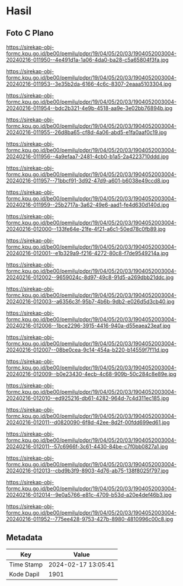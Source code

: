 # Hasil

## Foto C Plano

https://sirekap-obj-formc.kpu.go.id/be00/pemilu/pdpr/19/04/05/20/03/1904052003004-20240216-011950--4e491d1a-1a06-4da0-ba28-c5a65804f3fa.jpg

https://sirekap-obj-formc.kpu.go.id/be00/pemilu/pdpr/19/04/05/20/03/1904052003004-20240216-011953--3e35b2da-6166-4c6c-8307-2eaaa5103304.jpg

https://sirekap-obj-formc.kpu.go.id/be00/pemilu/pdpr/19/04/05/20/03/1904052003004-20240216-011954--bdc2b321-4e9b-4518-aa9e-3e02bb76894b.jpg

https://sirekap-obj-formc.kpu.go.id/be00/pemilu/pdpr/19/04/05/20/03/1904052003004-20240216-011955--26d8ba65-cf8d-4a06-abd5-e1fa0aaf0c19.jpg

https://sirekap-obj-formc.kpu.go.id/be00/pemilu/pdpr/19/04/05/20/03/1904052003004-20240216-011956--4a9efaa7-2481-4cb0-b1a5-2a4223710ddd.jpg

https://sirekap-obj-formc.kpu.go.id/be00/pemilu/pdpr/19/04/05/20/03/1904052003004-20240216-011957--71bbcf91-3d92-47d9-a601-b6038e49ccd8.jpg

https://sirekap-obj-formc.kpu.go.id/be00/pemilu/pdpr/19/04/05/20/03/1904052003004-20240216-011959--25b2717a-3a62-49e6-aad1-fe4d630d140d.jpg

https://sirekap-obj-formc.kpu.go.id/be00/pemilu/pdpr/19/04/05/20/03/1904052003004-20240216-012000--133fe64e-21fe-4f21-a6c1-50ed78c0fb89.jpg

https://sirekap-obj-formc.kpu.go.id/be00/pemilu/pdpr/19/04/05/20/03/1904052003004-20240216-012001--e1b329a9-f216-4272-80c8-f7de9549214a.jpg

https://sirekap-obj-formc.kpu.go.id/be00/pemilu/pdpr/19/04/05/20/03/1904052003004-20240216-012002--9659024c-8d97-49c8-91d5-a269dbb21ddc.jpg

https://sirekap-obj-formc.kpu.go.id/be00/pemilu/pdpr/19/04/05/20/03/1904052003004-20240216-012003--a6356c3f-95b7-4b6b-9db2-e026d5d3cb40.jpg

https://sirekap-obj-formc.kpu.go.id/be00/pemilu/pdpr/19/04/05/20/03/1904052003004-20240216-012006--1bce2296-3915-4416-940a-d55eaea23eaf.jpg

https://sirekap-obj-formc.kpu.go.id/be00/pemilu/pdpr/19/04/05/20/03/1904052003004-20240216-012007--08be0cea-9c14-454a-b220-b14559f7f11d.jpg

https://sirekap-obj-formc.kpu.go.id/be00/pemilu/pdpr/19/04/05/20/03/1904052003004-20240216-012009--b0e23430-4ecb-4c68-909b-50c284c8e89e.jpg

https://sirekap-obj-formc.kpu.go.id/be00/pemilu/pdpr/19/04/05/20/03/1904052003004-20240216-012010--ed925216-db61-4282-964d-7c4d311ec185.jpg

https://sirekap-obj-formc.kpu.go.id/be00/pemilu/pdpr/19/04/05/20/03/1904052003004-20240216-012011--d0820090-6f8d-42ee-8d2f-00fdd699ed61.jpg

https://sirekap-obj-formc.kpu.go.id/be00/pemilu/pdpr/19/04/05/20/03/1904052003004-20240216-012011--57c6966f-3c61-4430-84be-c7f0bb0827a1.jpg

https://sirekap-obj-formc.kpu.go.id/be00/pemilu/pdpr/19/04/05/20/03/1904052003004-20240216-012013--cbd9b3f9-8903-4d76-ab75-138f8025f797.jpg

https://sirekap-obj-formc.kpu.go.id/be00/pemilu/pdpr/19/04/05/20/03/1904052003004-20240216-012014--9e0a5766-e81c-4709-b53d-a20e4def46b3.jpg

https://sirekap-obj-formc.kpu.go.id/be00/pemilu/pdpr/19/04/05/20/03/1904052003004-20240216-011952--775ee428-9753-427b-8980-4810996c00c8.jpg


## Metadata

| Key        | Value               |
| ---------- | ------------------- |
| Time Stamp | 2024-02-17 13:05:41 |
| Kode Dapil | 1901                |



